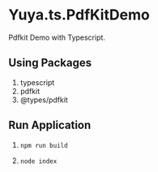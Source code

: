 # Yuya.ts.PdfKitDemo

Pdfkit Demo with Typescript.

## Using Packages

1. typescript
2. pdfkit
3. @types/pdfkit

## Run Application

1. `npm run build`

2. `node index`
